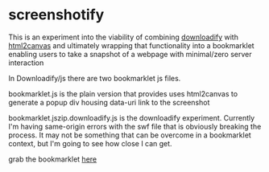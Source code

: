 # screenshotify

This is an experiment into the viability of combining
[downloadify](https://github.com/dcneiner/Downloadify) with [html2canvas](http://html2canvas.hertzen.com/index.html)
and ultimately wrapping that functionality into a bookmarklet enabling users to take a snapshot of a webpage with minimal/zero server interaction


In Downloadify/js there are two bookmarklet js files.

bookmarklet.js is the plain version that provides uses html2canvas to generate a
popup div housing data-uri link to the screenshot

bookmarklet.jszip.downloadify.js is the downloadify experiment. Currently I'm having same-origin errors
with the swf file that is obviously breaking the process. It may not be something that can be overcome
in a bookmarklet context, but I'm going to see how close I can get.

grab the bookmarklet [here](http://jsfiddle.net/juancgarcia/bJEKv/)
